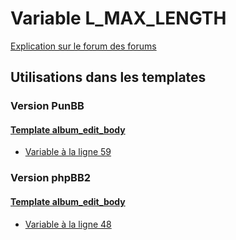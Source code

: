 # Variable L_MAX_LENGTH
[Explication sur le forum des forums](http://forum.forumactif.com/t294113-listing-des-variables#L_MAX_LENGTH)

## Utilisations dans les templates

### Version PunBB

#### [Template album_edit_body](punbb/album_edit_body.md)
* [Variable à la ligne 59](../punbb/album_edit_body.tpl#L59)

### Version phpBB2

#### [Template album_edit_body](subsilver/album_edit_body.md)
* [Variable à la ligne 48](../subsilver/album_edit_body.tpl#L48)